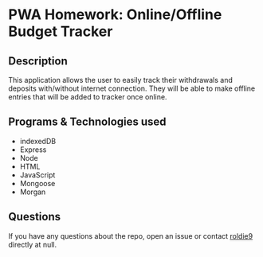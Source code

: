 # PWA Homework: Online/Offline Budget Tracker

## Description
 
 This application allows the user to easily track their withdrawals and deposits with/without internet connection. They will be able to make offline entries that will be added to tracker once online.

## Programs & Technologies used

* indexedDB
* Express
* Node 
* HTML
* JavaScript
* Mongoose
* Morgan


## Questions

If you have any questions about the repo, open an issue or contact [roldie9](https://api.github.com/users/roldie9) directly at null.
        